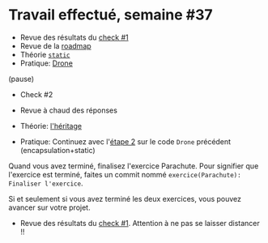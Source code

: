 # Travail effectué, semaine #37

- Revue des résultats du [check #1](https://eduvaud-my.sharepoint.com/:x:/r/personal/px05iql_eduvaud_ch/Documents/Cours%20(OneDrive)/2024-2025/T1/320/Checks.xlsx?d=w057cafaf4d3a4c72a1ca303fdffa2b18&csf=1&web=1&e=4XGkJf)
- Revue de la [roadmap](https://roadmap.sh/r/embed?id=66714f98c0f2325c34220bba)
- Théorie [`static`](https://github.com/ETML-INF/320-POO/blob/main/supports/Statique.pdf)
- Pratique: [Drone](https://github.com/ETML-INF/320-POO/blob/main/exos/Drones/etape01.md)

(pause)

- Check #2
- Revue à chaud des réponses

- Théorie: [l'héritage](https://github.com/ETML-INF/320-POO/blob/main/supports/Heritage.pdf)
- Pratique: Continuez avec l'[étape 2](https://github.com/ETML-INF/320-POO/blob/main/exos/Drones/etape02.md) sur le code `Drone` précédent (encapsulation+static)

Quand vous avez terminé, finalisez l'exercice Parachute. Pour signifier que l'exercice est terminé, faites un commit nommé `exercice(Parachute): Finaliser l'exercice`.

Si et seulement si vous avez terminé les deux exercices, vous pouvez avancer sur votre projet.

- Revue des résultats du [check #1](https://eduvaud-my.sharepoint.com/:x:/r/personal/px05iql_eduvaud_ch/Documents/Cours%20(OneDrive)/2024-2025/T1/320/Checks.xlsx?d=w057cafaf4d3a4c72a1ca303fdffa2b18&csf=1&web=1&e=4XGkJf). Attention à ne pas se laisser distancer !!



